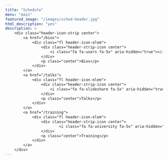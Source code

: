 ```yaml
---
title: "Schedule"
menu: "main"
featured_image: "/images/sched-header.jpg"
html_description: "yes"
description: >
    <div class="header-icon-strip center">
        <a href="/bios">
            <div class="fl header-icon-elem">
                <div class="header-strip-icon center">
                    <i class="fa fa-users fa-5x" aria-hidden="true"></i>
                </div>
                <p class="center">Bios</p>
            </div>
        </a>
        <a href="/talks">
            <div class="fl header-icon-elem">
                <div class="header-strip-icon center">
                    <i class="fa fa-slideshare fa-5x" aria-hidden="true"></i>
                </div>
                <p class="center">Talks</p>
            </div>
        </a>
        <a href="/training">
            <div class="fl header-icon-elem">
                <div class="header-strip-icon center">
                        <i class="fa fa-university fa-5x" aria-hidden="true"></i>
                </div>
                <p class="center">Training</p>
            </div>
        </a>
    </div>
---
```


